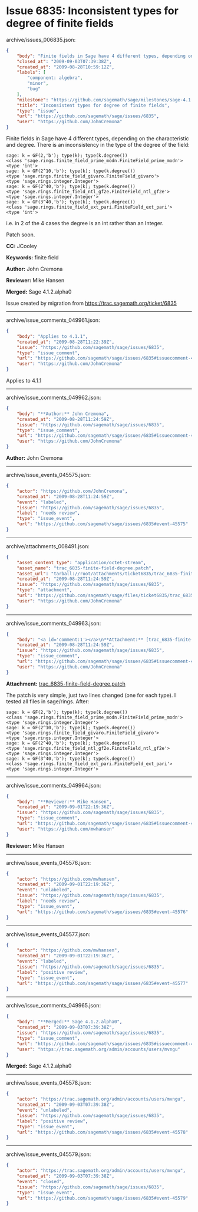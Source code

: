 # Issue 6835: Inconsistent types for degree of finite fields

archive/issues_006835.json:
```json
{
    "body": "Finite fields in Sage have 4 different types, depending on the characteristic and degree.  There is an inconsistency in the type of the degree of the field:\n\n```\nsage: k = GF(2,'b'); type(k); type(k.degree())\n<class 'sage.rings.finite_field_prime_modn.FiniteField_prime_modn'>\n<type 'int'>\nsage: k = GF(2^10,'b'); type(k); type(k.degree())\n<type 'sage.rings.finite_field_givaro.FiniteField_givaro'>\n<type 'sage.rings.integer.Integer'>\nsage: k = GF(2^40,'b'); type(k); type(k.degree())\n<type 'sage.rings.finite_field_ntl_gf2e.FiniteField_ntl_gf2e'>\n<type 'sage.rings.integer.Integer'>\nsage: k = GF(3^40,'b'); type(k); type(k.degree())\n<class 'sage.rings.finite_field_ext_pari.FiniteField_ext_pari'>\n<type 'int'>\n```\n\ni.e. in 2 of the 4 cases the degree is an int rather than an Integer.\n\nPatch soon.\n\n\n**CC:**  JCooley\n\n**Keywords:** finite field\n\n**Author:** John Cremona\n\n**Reviewer:** Mike Hansen\n\n**Merged:** Sage 4.1.2.alpha0\n\nIssue created by migration from https://trac.sagemath.org/ticket/6835\n\n",
    "closed_at": "2009-09-03T07:39:38Z",
    "created_at": "2009-08-28T10:59:12Z",
    "labels": [
        "component: algebra",
        "minor",
        "bug"
    ],
    "milestone": "https://github.com/sagemath/sage/milestones/sage-4.1.2",
    "title": "Inconsistent types for degree of finite fields",
    "type": "issue",
    "url": "https://github.com/sagemath/sage/issues/6835",
    "user": "https://github.com/JohnCremona"
}
```
Finite fields in Sage have 4 different types, depending on the characteristic and degree.  There is an inconsistency in the type of the degree of the field:

```
sage: k = GF(2,'b'); type(k); type(k.degree())
<class 'sage.rings.finite_field_prime_modn.FiniteField_prime_modn'>
<type 'int'>
sage: k = GF(2^10,'b'); type(k); type(k.degree())
<type 'sage.rings.finite_field_givaro.FiniteField_givaro'>
<type 'sage.rings.integer.Integer'>
sage: k = GF(2^40,'b'); type(k); type(k.degree())
<type 'sage.rings.finite_field_ntl_gf2e.FiniteField_ntl_gf2e'>
<type 'sage.rings.integer.Integer'>
sage: k = GF(3^40,'b'); type(k); type(k.degree())
<class 'sage.rings.finite_field_ext_pari.FiniteField_ext_pari'>
<type 'int'>
```

i.e. in 2 of the 4 cases the degree is an int rather than an Integer.

Patch soon.


**CC:**  JCooley

**Keywords:** finite field

**Author:** John Cremona

**Reviewer:** Mike Hansen

**Merged:** Sage 4.1.2.alpha0

Issue created by migration from https://trac.sagemath.org/ticket/6835





---

archive/issue_comments_049961.json:
```json
{
    "body": "Applies to 4.1.1",
    "created_at": "2009-08-28T11:22:39Z",
    "issue": "https://github.com/sagemath/sage/issues/6835",
    "type": "issue_comment",
    "url": "https://github.com/sagemath/sage/issues/6835#issuecomment-49961",
    "user": "https://github.com/JohnCremona"
}
```

Applies to 4.1.1



---

archive/issue_comments_049962.json:
```json
{
    "body": "**Author:** John Cremona",
    "created_at": "2009-08-28T11:24:59Z",
    "issue": "https://github.com/sagemath/sage/issues/6835",
    "type": "issue_comment",
    "url": "https://github.com/sagemath/sage/issues/6835#issuecomment-49962",
    "user": "https://github.com/JohnCremona"
}
```

**Author:** John Cremona



---

archive/issue_events_045575.json:
```json
{
    "actor": "https://github.com/JohnCremona",
    "created_at": "2009-08-28T11:24:59Z",
    "event": "labeled",
    "issue": "https://github.com/sagemath/sage/issues/6835",
    "label": "needs review",
    "type": "issue_event",
    "url": "https://github.com/sagemath/sage/issues/6835#event-45575"
}
```



---

archive/attachments_008491.json:
```json
{
    "asset_content_type": "application/octet-stream",
    "asset_name": "trac_6835-finite-field-degree.patch",
    "asset_url": "tarball://root/attachments/ticket6835/trac_6835-finite-field-degree.patch",
    "created_at": "2009-08-28T11:24:59Z",
    "issue": "https://github.com/sagemath/sage/issues/6835",
    "type": "attachment",
    "url": "https://github.com/sagemath/sage/files/ticket6835/trac_6835-finite-field-degree.patch",
    "user": "https://github.com/JohnCremona"
}
```



---

archive/issue_comments_049963.json:
```json
{
    "body": "<a id='comment:1'></a>\n**Attachment:** [trac_6835-finite-field-degree.patch](https://github.com/sagemath/sage/files/ticket6835/trac_6835-finite-field-degree.patch)\n\nThe patch is very simple, just two lines changed (one for each type).  I tested all files in sage/rings.  After:\n\n```\nsage: k = GF(2,'b'); type(k); type(k.degree())\n<class 'sage.rings.finite_field_prime_modn.FiniteField_prime_modn'>\n<type 'sage.rings.integer.Integer'>\nsage: k = GF(2^10,'b'); type(k); type(k.degree())\n<type 'sage.rings.finite_field_givaro.FiniteField_givaro'>\n<type 'sage.rings.integer.Integer'>\nsage: k = GF(2^40,'b'); type(k); type(k.degree())\n<type 'sage.rings.finite_field_ntl_gf2e.FiniteField_ntl_gf2e'>\n<type 'sage.rings.integer.Integer'>\nsage: k = GF(3^40,'b'); type(k); type(k.degree())\n<class 'sage.rings.finite_field_ext_pari.FiniteField_ext_pari'>\n<type 'sage.rings.integer.Integer'>\n```",
    "created_at": "2009-08-28T11:24:59Z",
    "issue": "https://github.com/sagemath/sage/issues/6835",
    "type": "issue_comment",
    "url": "https://github.com/sagemath/sage/issues/6835#issuecomment-49963",
    "user": "https://github.com/JohnCremona"
}
```

<a id='comment:1'></a>
**Attachment:** [trac_6835-finite-field-degree.patch](https://github.com/sagemath/sage/files/ticket6835/trac_6835-finite-field-degree.patch)

The patch is very simple, just two lines changed (one for each type).  I tested all files in sage/rings.  After:

```
sage: k = GF(2,'b'); type(k); type(k.degree())
<class 'sage.rings.finite_field_prime_modn.FiniteField_prime_modn'>
<type 'sage.rings.integer.Integer'>
sage: k = GF(2^10,'b'); type(k); type(k.degree())
<type 'sage.rings.finite_field_givaro.FiniteField_givaro'>
<type 'sage.rings.integer.Integer'>
sage: k = GF(2^40,'b'); type(k); type(k.degree())
<type 'sage.rings.finite_field_ntl_gf2e.FiniteField_ntl_gf2e'>
<type 'sage.rings.integer.Integer'>
sage: k = GF(3^40,'b'); type(k); type(k.degree())
<class 'sage.rings.finite_field_ext_pari.FiniteField_ext_pari'>
<type 'sage.rings.integer.Integer'>
```



---

archive/issue_comments_049964.json:
```json
{
    "body": "**Reviewer:** Mike Hansen",
    "created_at": "2009-09-01T22:19:36Z",
    "issue": "https://github.com/sagemath/sage/issues/6835",
    "type": "issue_comment",
    "url": "https://github.com/sagemath/sage/issues/6835#issuecomment-49964",
    "user": "https://github.com/mwhansen"
}
```

**Reviewer:** Mike Hansen



---

archive/issue_events_045576.json:
```json
{
    "actor": "https://github.com/mwhansen",
    "created_at": "2009-09-01T22:19:36Z",
    "event": "unlabeled",
    "issue": "https://github.com/sagemath/sage/issues/6835",
    "label": "needs review",
    "type": "issue_event",
    "url": "https://github.com/sagemath/sage/issues/6835#event-45576"
}
```



---

archive/issue_events_045577.json:
```json
{
    "actor": "https://github.com/mwhansen",
    "created_at": "2009-09-01T22:19:36Z",
    "event": "labeled",
    "issue": "https://github.com/sagemath/sage/issues/6835",
    "label": "positive review",
    "type": "issue_event",
    "url": "https://github.com/sagemath/sage/issues/6835#event-45577"
}
```



---

archive/issue_comments_049965.json:
```json
{
    "body": "**Merged:** Sage 4.1.2.alpha0",
    "created_at": "2009-09-03T07:39:38Z",
    "issue": "https://github.com/sagemath/sage/issues/6835",
    "type": "issue_comment",
    "url": "https://github.com/sagemath/sage/issues/6835#issuecomment-49965",
    "user": "https://trac.sagemath.org/admin/accounts/users/mvngu"
}
```

**Merged:** Sage 4.1.2.alpha0



---

archive/issue_events_045578.json:
```json
{
    "actor": "https://trac.sagemath.org/admin/accounts/users/mvngu",
    "created_at": "2009-09-03T07:39:38Z",
    "event": "unlabeled",
    "issue": "https://github.com/sagemath/sage/issues/6835",
    "label": "positive review",
    "type": "issue_event",
    "url": "https://github.com/sagemath/sage/issues/6835#event-45578"
}
```



---

archive/issue_events_045579.json:
```json
{
    "actor": "https://trac.sagemath.org/admin/accounts/users/mvngu",
    "created_at": "2009-09-03T07:39:38Z",
    "event": "closed",
    "issue": "https://github.com/sagemath/sage/issues/6835",
    "type": "issue_event",
    "url": "https://github.com/sagemath/sage/issues/6835#event-45579"
}
```
